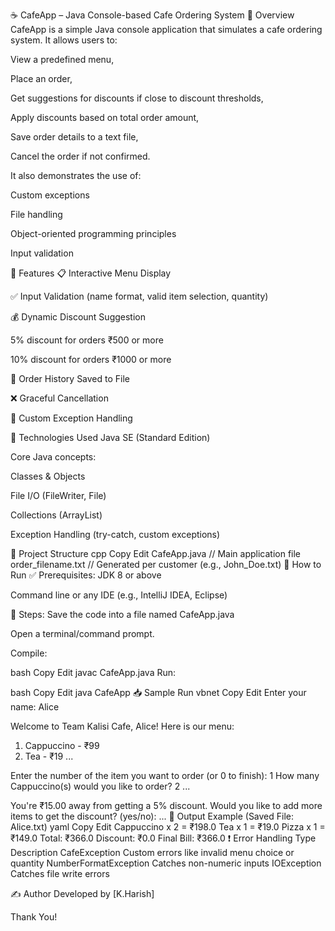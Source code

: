 ☕ CafeApp – Java Console-based Cafe Ordering System
📌 Overview
CafeApp is a simple Java console application that simulates a cafe ordering system. It allows users to:

View a predefined menu,

Place an order,

Get suggestions for discounts if close to discount thresholds,

Apply discounts based on total order amount,

Save order details to a text file,

Cancel the order if not confirmed.

It also demonstrates the use of:

Custom exceptions

File handling

Object-oriented programming principles

Input validation

🧾 Features
📋 Interactive Menu Display

✅ Input Validation (name format, valid item selection, quantity)

💰 Dynamic Discount Suggestion

5% discount for orders ₹500 or more

10% discount for orders ₹1000 or more

💾 Order History Saved to File

❌ Graceful Cancellation

🔐 Custom Exception Handling

🧠 Technologies Used
Java SE (Standard Edition)

Core Java concepts:

Classes & Objects

File I/O (FileWriter, File)

Collections (ArrayList)

Exception Handling (try-catch, custom exceptions)

📂 Project Structure
cpp
Copy
Edit
CafeApp.java           // Main application file
order_filename.txt     // Generated per customer (e.g., John_Doe.txt)
🚀 How to Run
✅ Prerequisites:
JDK 8 or above

Command line or any IDE (e.g., IntelliJ IDEA, Eclipse)

🔧 Steps:
Save the code into a file named CafeApp.java

Open a terminal/command prompt.

Compile:

bash
Copy
Edit
javac CafeApp.java
Run:

bash
Copy
Edit
java CafeApp
📥 Sample Run
vbnet
Copy
Edit
Enter your name: Alice

Welcome to Team Kalisi Cafe, Alice!
Here is our menu:
1. Cappuccino - ₹99
2. Tea        - ₹19
...

Enter the number of the item you want to order (or 0 to finish):
1
How many Cappuccino(s) would you like to order?
2
...

You're ₹15.00 away from getting a 5% discount.
Would you like to add more items to get the discount? (yes/no):
...
📄 Output Example (Saved File: Alice.txt)
yaml
Copy
Edit
Cappuccino x 2 = ₹198.0
Tea x 1 = ₹19.0
Pizza x 1 = ₹149.0
Total: ₹366.0
Discount: ₹0.0
Final Bill: ₹366.0
❗ Error Handling
Type	Description
CafeException	Custom errors like invalid menu choice or quantity
NumberFormatException	Catches non-numeric inputs
IOException	Catches file write errors

✍️ Author
Developed by [K.Harish]

Thank You! 
